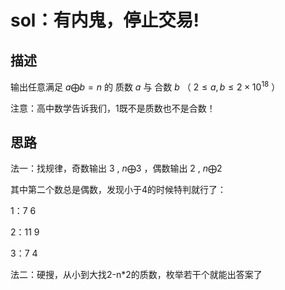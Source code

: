 

# sol：有内鬼，停止交易!

## 描述

输出任意满足 $a \bigoplus b = n$ 的 质数 $a$ 与 合数 $b$ （ $2 \leq a,b \leq  2\times 10^{18}$ ）

注意：高中数学告诉我们，1既不是质数也不是合数！

## 思路

 法一：找规律，奇数输出 $3$ , $n \bigoplus 3$ ，偶数输出 $2$ , $n \bigoplus 2$ 

其中第二个数总是偶数，发现小于4的时候特判就行了：

1：7 6

2：11 9

3：7 4

法二：硬搜，从小到大找2-n*2的质数，枚举若干个就能出答案了